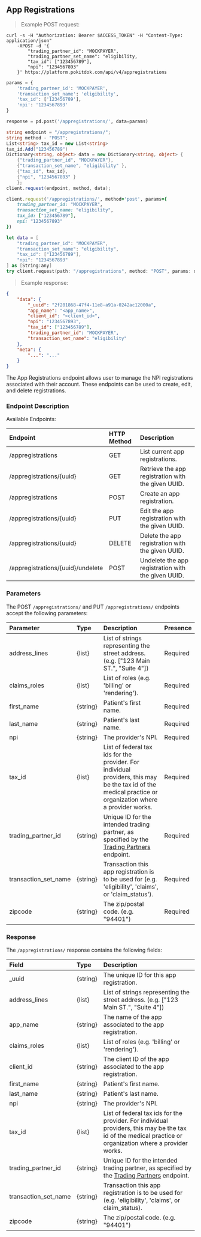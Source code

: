 ## App Registrations
> Example POST request:

```shell
curl -s -H "Authorization: Bearer $ACCESS_TOKEN" -H "Content-Type: application/json"
    -XPOST -d '{
        "trading_partner_id": "MOCKPAYER",
        "trading_partner_set_name": "eligibility,
        "tax_id": ["123456789"],
        "npi": "1234567893"
    }' https://platform.pokitdok.com/api/v4/appregistrations
```


```python
params = {
    'trading_partner_id': 'MOCKPAYER',
    'transaction_set_name': 'eligibility',
    'tax_id': ['123456789'],
    'npi': '1234567893'
}

response = pd.post('/appregistrations/', data=params)
```

```csharp
string endpoint = "/appregistrations/";
string method - "POST";
List<string> tax_id = new List<string>
tax_id.Add("123456789")
Dictionary<string, object> data = new Dictionary<string, object> {
    {"trading_partner_id", "MOCKPAYER"},
    {"transaction_set_name", "eligibility" },
    {"tax_id", tax_id},
    {"npi", "1234567893" }
    };
client.request(endpoint, method, data);
```

```ruby
client.request('/appregistrations/', method='post', params={
    trading_partner_id: "MOCKPAYER",
    transaction_set_name: "eligibility",
    tax_id: ["123456789"],
    npi: "1234567893"
})
```

```swift
let data = [
    "trading_partner_id": "MOCKPAYER",
    "transaction_set_name": "eligibility",
    "tax_id": ["123456789"],
    "npi": "1234567893"
] as [String:any]
try client.request(path: "/appregistrations", method: "POST", params: data)
```

> Example response:

```json
{
    "data": {
        "_uuid": "2f201868-47f4-11e8-a91a-0242ac12000a",
        "app_name": "<app_name>",
        "client_id": "<client_id>",
        "npi": "1234567893",
        "tax_id": ["123456789"],
        "trading_partner_id": "MOCKPAYER",
        "transaction_set_name": "eligibility"
    },
    "meta": {
        "...": "..."
    }
}
```

The App Registrations endpoint allows user to manage the NPI registrations associated with their account. These endpoints can be used to create, edit, and delete registrations.

### Endpoint Description

Available Endpoints:

<!--- beginning of table -->
| Endpoint | HTTP Method | Description |
|:---|:---|:---|
| /appregistrations | GET | List current app registrations. |
| /appregistrations/{uuid} | GET | Retrieve the app registration with the given UUID. |
| /appregistrations | POST | Create an app registration. |
| /appregistrations/{uuid} | PUT | Edit the app registration with the given UUID. |
| /appregistrations/{uuid} | DELETE | Delete the app registration with the given UUID. |
| /appregistrations/{uuid}/undelete | POST |Undelete the app registration with the given UUID. |

<!--- end of table -->

### Parameters

The POST `/appregistrations/` and PUT `/appregistrations/` endpoints accept the following parameters:

<!--- beginning of table -->

| Parameter | Type | Description | Presence |
|:---|:---|:---|:--- |
| address_lines | {list} | List of strings representing the street address. (e.g. ["123 Main ST.", "Suite 4"]) | Required |
| claims_roles | {list} | List of roles (e.g. 'billing' or 'rendering').| Required |
| first_name | {string} | Patient's first name. | Required |
| last_name | {string} | Patient's last name. | Required |
| npi | {string} | The provider's NPI. | Required |
| tax_id | {list} | List of  federal tax ids for the provider. For individual providers, this may be the tax id of the medical practice or organization where a provider works. | Required |
| trading_partner_id| {string} | Unique ID for the intended trading partner, as specified by the [Trading Partners](#trading-partners) endpoint.| Required |
| transaction_set_name | {string} | Transaction this app registration is to be used for (e.g. 'eligibility', 'claims', or 'claim_status'). | Required |
| zipcode | {string} | The zip/postal code. (e.g. "94401") | Required |

<!--- end of table -->

### Response

The `/appregistrations/` response contains the following fields:

<!--- beginning of table -->
| Field | Type | Description |
|:---|:---|:---|
| _uuid | {string} | The unique ID for this app registration.|
| address_lines | {list} | List of strings representing the street address. (e.g. ["123 Main ST.", "Suite 4"]) | Required |
| app_name | {string} | The name of the app associated to the app registration. |
| claims_roles | {list} | List of roles (e.g. 'billing' or 'rendering').| Required |
| client_id | {string} | The client ID of the app associated to the app registration. |
| first_name | {string} | Patient's first name. |
| last_name | {string} | Patient's last name. |
| npi | {string} | The provider's NPI. |
| tax_id | {list} | List of  federal tax ids for the provider. For individual providers, this may be the tax id of the medical practice or organization where a provider works. |
| trading_partner_id| {string} | Unique ID for the intended trading partner, as specified by the [Trading Partners](#trading-partners) endpoint.|
| transaction_set_name | {string} | Transaction this app registration is to be used for (e.g. 'eligibility', 'claims', or claim_status). |
| zipcode | {string} | The zip/postal code. (e.g. "94401") | Required |
